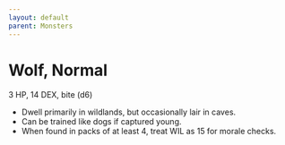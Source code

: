 ```yaml
---
layout: default
parent: Monsters
---
```

# Wolf, Normal

3 HP, 14 DEX, bite (d6)

- Dwell primarily in wildlands, but occasionally lair in caves.
-   Can be trained like dogs if captured young.
-   When found in packs of at least 4, treat WIL as 15 for morale
    checks.

